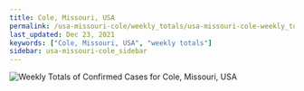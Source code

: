 ```yaml
---
title: Cole, Missouri, USA
permalink: /usa-missouri-cole/weekly_totals/usa-missouri-cole-weekly_totals.html
last_updated: Dec 23, 2021
keywords: ["Cole, Missouri, USA", "weekly totals"]
sidebar: usa-missouri-cole_sidebar
---
```


![Weekly Totals of Confirmed Cases for Cole, Missouri, USA](/covid_tracker/images/graphs/usa-missouri-cole-weekly_totals_graph.png)

